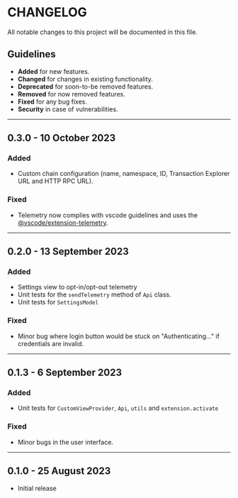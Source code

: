 # CHANGELOG

All notable changes to this project will be documented in this file.

## Guidelines

- **Added** for new features.
- **Changed** for changes in existing functionality.
- **Deprecated** for soon-to-be removed features.
- **Removed** for now removed features.
- **Fixed** for any bug fixes.
- **Security** in case of vulnerabilities.

---

## 0.3.0 - 10 October 2023

### Added

- Custom chain configuration (name, namespace, ID, Transaction Explorer URL and HTTP RPC URL).

### Fixed

- Telemetry now complies with vscode guidelines and uses the [@vscode/extension-telemetry](https://github.com/microsoft/vscode-extension-telemetry).

---

## 0.2.0 - 13 September 2023

### Added

- Settings view to opt-in/opt-out telemetry
- Unit tests for the `sendTelemetry` method of `Api` class.
- Unit tests for `SettingsModel`

### Fixed

- Minor bug where login button would be stuck on "Authenticating..." if credentials are invalid.

---

## 0.1.3 - 6 September 2023

### Added

- Unit tests for `CustomViewProvider`, `Api`, `utils` and `extension.activate`

### Fixed

- Minor bugs in the user interface.

---

## 0.1.0 - 25 August 2023

- Initial release
